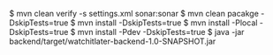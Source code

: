 $ mvn clean verify -s settings.xml sonar:sonar
$ mvn clean pacakge -DskipTests=true
$ mvn install -DskipTests=true
$ mvn install -Plocal -DskipTests=true
$ mvn install -Pdev -DskipTests=true
$ java -jar backend/target/watchitlater-backend-1.0-SNAPSHOT.jar